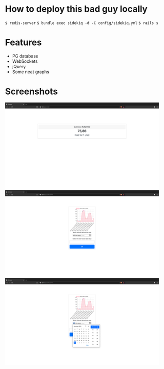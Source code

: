 # How to deploy this bad guy locally

` $ redis-server `
` $ bundle exec sidekiq -d -C config/sidekiq.yml `
` $ rails s `

# Features

* PG database
* WebSockets
* jQuery 
* Some neat graphs 

# Screenshots

![First](/screenshots/1.png?raw=true)
![Second](/screenshots/2.png?raw=true)
![Third](/screenshots/3.png?raw=true)
